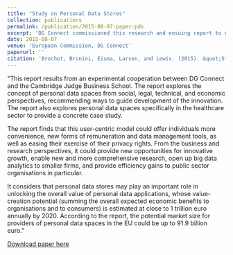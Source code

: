```yaml
---
title: "Study on Personal Data Stores"
collection: publications
permalink: /publication/2015-08-07-paper-pds
excerpt: 'DG Connect commissioned this research and ensuing report to evaluate whether the concept of personal data stores is a viable mechanism to increase consumer trust and engagement in the Digital Single Market and to ensure wider access to good quality personal data.'
date: 2015-08-07
venue: 'European Commission, DG Connect'
paperurl: ''
citation: 'Brochot, Brunini, Eisma, Larsen, and Lewis. (2015). &quot;Study of Personal Data Stores.&quot; <i>European Commission, DG Connect</i>.'
---
```


"This report results from an experimental cooperation between DG Connect and the Cambridge Judge Business School. The report explores the concept of personal data spaces from social, legal, technical, and economic perspectives, recommending ways to guide development of the innovation. The report also explores personal data spaces specifically in the healthcare sector to provide a concrete case study.

The report finds that this user-centric model could offer individuals more convenience, new forms of remuneration and data management tools, as well as easing their exercise of their privacy rights. From the business and research perspectives, it could provide new opportunities for innovative growth, enable new and more comprehensive research, open up big data analytics to smaller firms, and provide efficiency gains to public sector organisations in particular.

It considers that personal data stores may play an important role in unlocking the overall value of personal data applications, whose value-creation potential (summing the overall expected economic benefits to organisations and to consumers) is estimated at close to 1 trillion euro annually by 2020. According to the report, the potential market size for providers of personal data spaces in the EU could be up to 91.9 billion euro."

[Download paper here](https://ec.europa.eu/digital-single-market/en/news/study-personal-data-stores-conducted-cambridge-university-judge-business-school)

